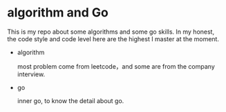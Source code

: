 # algorithm and Go
This is my repo about  some algorithms and some go skills. In my honest, the code style  and code level here are the highest I master at the moment.

- algorithm

  most problem come from leetcode，and some are from the company interview.

- go

  inner go, to know the detail about go.

